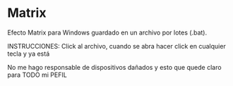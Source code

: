 # Matrix
Efecto Matrix para Windows guardado en un archivo por lotes (.bat).

INSTRUCCIONES:
Click al archivo, cuando se abra hacer click en cualquier tecla y ya está

No me hago responsable de dispositivos dañados y esto que quede claro para TODO mi PEFIL
